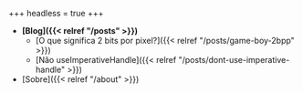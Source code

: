 +++
headless = true
+++


- **[Blog]({{< relref "/posts" >}})**
  - [O que significa 2 bits por pixel?]({{< relref "/posts/game-boy-2bpp" >}})
  - [Não useImperativeHandle]({{< relref "/posts/dont-use-imperative-handle" >}})
- [Sobre]({{< relref "/about" >}})